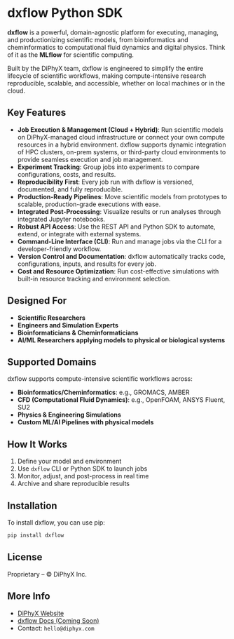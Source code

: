 # dxflow Python SDK

**dxflow** is a powerful, domain-agnostic platform for executing, managing, and productionizing scientific models, from bioinformatics and cheminformatics to computational fluid dynamics and digital physics. Think of it as the **MLflow** for scientific computing.

Built by the DiPhyX team, dxflow is engineered to simplify the entire lifecycle of scientific workflows, making compute-intensive research reproducible, scalable, and accessible, whether on local machines or in the cloud.

## Key Features

* **Job Execution & Management (Cloud + Hybrid)**: Run scientific models on DiPhyX-managed cloud infrastructure or connect your own compute resources in a hybrid environment. dxflow supports dynamic integration of HPC clusters, on-prem systems, or third-party cloud environments to provide seamless execution and job management.
* **Experiment Tracking**: Group jobs into experiments to compare configurations, costs, and results.
* **Reproducibility First**: Every job run with dxflow is versioned, documented, and fully reproducible.
* **Production-Ready Pipelines**: Move scientific models from prototypes to scalable, production-grade executions with ease.
* **Integrated Post-Processing**: Visualize results or run analyses through integrated Jupyter notebooks.
* **Robust API Access**: Use the REST API and Python SDK to automate, extend, or integrate with external systems.
* **Command-Line Interface (CLI)**: Run and manage jobs via the CLI for a developer-friendly workflow.
* **Version Control and Documentation**: dxflow automatically tracks code, configurations, inputs, and results for every job.
* **Cost and Resource Optimization**: Run cost-effective simulations with built-in resource tracking and environment selection.

## Designed For

* **Scientific Researchers**
* **Engineers and Simulation Experts**
* **Bioinformaticians & Cheminformaticians**
* **AI/ML Researchers applying models to physical or biological systems**

## Supported Domains

dxflow supports compute-intensive scientific workflows across:

* **Bioinformatics/Cheminformatics**: e.g., GROMACS, AMBER
* **CFD (Computational Fluid Dynamics)**: e.g., OpenFOAM, ANSYS Fluent, SU2
* **Physics & Engineering Simulations**
* **Custom ML/AI Pipelines with physical models**

## How It Works

1. Define your model and environment
2. Use `dxflow` CLI or Python SDK to launch jobs
3. Monitor, adjust, and post-process in real time
4. Archive and share reproducible results

## Installation

To install dxflow, you can use pip:

```bash
pip install dxflow
```

## License

Proprietary – © DiPhyX Inc.

## More Info

* [DiPhyX Website](https://diphyx.com)
* [dxflow Docs (Coming Soon)](https://dxflow.org/docs)
* Contact: `hello@diphyx.com`
